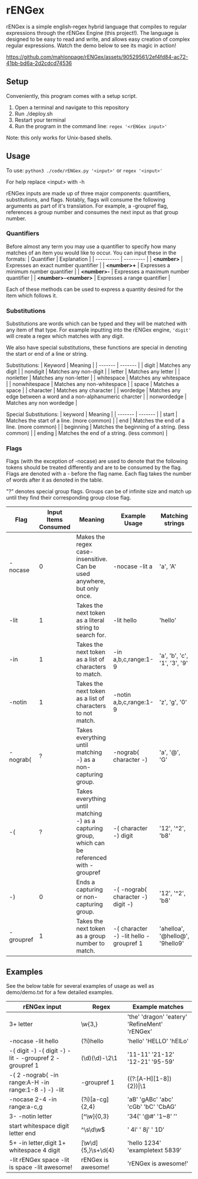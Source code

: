 # rENGex

rENGex is a simple english-regex hybrid language that compiles to regular expressions through the rENGex Engine (this project!). The language is designed to be easy to read and write, and allows easy creation of complex regular expressions. Watch the demo below to see its magic in action!

https://github.com/mahlonpage/rENGex/assets/90529561/2ef4fd84-ac72-41bb-bd6a-2d2cdcd74536

## Setup
Conveniently, this program comes with a setup script.

1. Open a terminal and navigate to this repository
2. Run ./deploy.sh
3. Restart your terminal
4. Run the program in the command line: `regex '<rENGex input>'`

Note: this only works for Unix-based shells.

## Usage

To use: `python3 ./code/rENGex.py '<input>'` or `regex '<input>'`

For help replace \<input> with -h

rENGex inputs are made up of three major components: quantifiers, substitutions, and flags. Notably, flags will consume the following arguments as part of it's translation. For example, a -groupref flag, references a group number and consumes the next input as that group number.

### Quantifiers
Before almost any term you may use a quantifier to specify how many matches of an item you would like to occur. You can input these in the formats:
| Quantifier | Explanation |
| ---------- | --------- |
| **\<number>**  | Expresses an exact number quantifier |
| **\<number>+** | Expresses a minimum number quantifier |
| **\<number>-** | Expresses a maximum number quantifier |
| **\<number>-\<number>** | Expresses a range quantifier |

Each of these methods can be used to express a quantity desired for the item which follows it.

### Substitutions

Substitutions are words which can be typed and they will be matched with any item of that type. For example inputting into the rENGex engine, `'digit'` will create a regex which matches with any digit.

We also have special substitutions, these functions are special in denoting the start or end of a line or string.

Substitutions:
| Keyword | Meaning |
| ------- | ------- |
| digit          | Matches any digit            |
| nondigit       | Matches any non-digit        |
| letter         | Matches any letter           |
| nonletter      | Matches any non-letter       |
| whitespace     | Matches any whitespace       |
| nonwhitespace  | Matches any non-whitespace   |
| space          | Matches a space              |
| character      | Matches any character        |
| wordedge       | Matches any edge between a word and a non-alphanumeric charcter |
| nonwordedge    | Matches any non wordedge     |

Special Substitutions:
| keyword | Meaning |
| ------- | ------- |
| start        |  Matches the start of a line. (more common)       |
| end          |  Matches the end of a line. (more common)         |
| beginning    |  Matches the beginning of a string. (less common) |
| ending       |  Matches the end of a string. (less common)       |

### Flags
Flags (with the exception of -nocase) are used to denote that the following tokens should be treated
differently and are to be consumed by the flag. Flags are denoted with a - before the flag name. Each flag
takes the number of words after it as denoted in the table.

"?" denotes special group flags. Groups can be of infinite size and match up until they find their corresponding group close flag.

| Flag | Input Items Consumed | Meaning | Example Usage | Matching strings |
| ---------- | -------------------- | ------- | ------- | ------------ |
| -nocase    | 0 | Makes the regex case-insensitive. Can be used anywhere, but only once.  | -nocase -lit a | 'a', 'A'
| -lit       | 1 | Takes the next token as a literal string to search for.      | -lit hello               | 'hello'
| -in        | 1 | Takes the next token as a list of characters to match.       | -in a,b,c,range:1-9      | 'a', 'b', 'c', '1', '3', '9'
| -notin     | 1 | Takes the next token as a list of characters to not match.   | -notin a,b,c,range:1-9   | 'z', 'g', '0'
| -nograb(   | ? | Takes everything until matching -) as a non-capturing group. | -nograb( character -)   | 'a', '@', 'G'
| -(         | ? | Takes everything until matching -) as a capturing group, which can be referenced with -groupref     | -( character -) digit    | '12', '^2', 'b8'
| -)         | 0 | Ends a capturing or non-capturing group.                     | -( -nograb( character -) digit -) | '12', '^2', 'b8'
| -groupref  | 1 | Takes the next token as a group number to match.             | -( character -) -lit hello -groupref 1         | 'ahelloa', '@hello@', '9hello9'

## Examples

See the below table for several examples of usage as well as demo/demo.txt for a few detailed examples.

| rENGex input | Regex | Example matches |
| --------------- | ----- | --------------- |
| 3+ letter | \w{3,} | 'the' 'dragon' 'eatery' 'RefineMent' 'rENGex'
| -nocase -lit hello | (?i)hello | 'hello' 'HELLO' 'hElLo'
| -( digit -) -( digit -) -lit - -groupref 2 -groupref 1 | (\d)(\d)-\2\1 | '11-11' '21-12' '12-21' '95-59' |
| -( 2 -nograb( -in range:A-H -in range:1-8 -) -) -lit | -groupref 1 | ((?:[A-H][1-8]){2})\|\1 | 'A3H4 | A3H4' 'B1B8 | B1B8' |
| -nocase 2-4 -in range:a-c,g | (?i)[a-cg]{2,4} | 'aB' 'gABc' 'abc' 'cGb' 'bC' 'CbAG' |
| 3- -notin letter | [^\w]{0,3} | '34(' '@#' '1~8' '' |
| start whitespace digit letter end | ^\s\d\w$ | ' 4l' ' 8j' ' 1D' |
| 5+ -in letter,digit 1+ whitespace 4 digit | [\w\d]{5,}\s+\d{4} | 'hello 1234' 'exampletext            5839'
| -lit rENGex space -lit is space -lit awesome! | rENGex is awesome! | 'rENGex is awesome!' |
